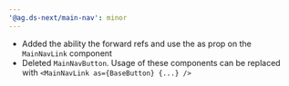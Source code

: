 ```yaml
---
'@ag.ds-next/main-nav': minor
---
```


- Added the ability the forward refs and use the as prop on the `MainNavLink` component
- Deleted `MainNavButton`. Usage of these components can be replaced with `<MainNavLink as={BaseButton} {...} />`